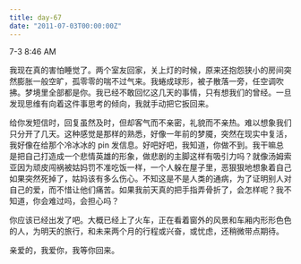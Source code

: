 ```yaml
---
title: day-67
date: "2011-07-03T00:00:00Z"
---
```


7-3 8:46 AM

我现在真的害怕睡觉了。两个室友回家，关上灯的时候，原来还抱怨狭小的房间突然膨胀一般空旷，孤零零的喘不过气来。我蜷成球形，被子散落一旁，任空调吹拂。梦境里全部都是你。我已经不敢回忆这几天的事情，只有想我们的曾经。一旦发现思维有向着这件事思考的倾向，我就手动把它扳回来。

给你发短信时，回复虽然及时，但却客气而不亲密，礼貌而不亲热。难以想象我们只分开了几天。这种感觉是那样的熟悉，好像一年前的梦魇，突然在现实中复活，我好像在给那个冷冰冰的 pin 发信息。好吧好吧，我知道，你做不到。我干嘛总是把自己打造成一个悲情英雄的形象，做悲剧的主脚这样有吸引力吗？就像汤姆索亚因为顽皮闯祸被姑妈罚不准吃饭一样，一个人躲在屋子里，恶狠狠地想象着自己如果突然死掉了，姑妈该有多么伤心。不知这是不是人类的通病，为了证明别人对自己的爱，而不惜让他们痛苦。如果我前天真的把手指弄骨折了，会怎样呢？我不知道，你会难过吗，会担心吗？

你应该已经出发了吧。大概已经上了火车，正在看着窗外的风景和车厢内形形色色的人，为明天的旅行，和未来两个月的行程或兴奋，或忧虑，还稍微带点期待。

亲爱的，我爱你，我等你回来。
